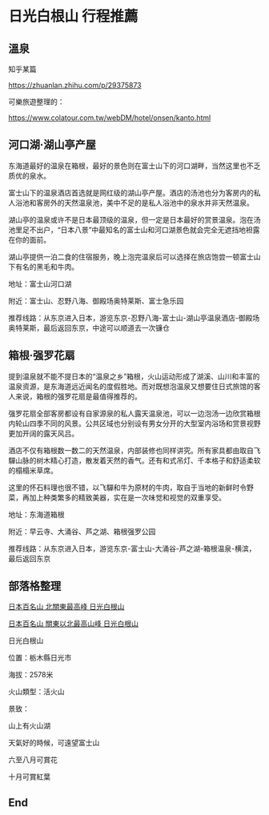 # 日光白根山 行程推薦

## 溫泉
知乎某篇

https://zhuanlan.zhihu.com/p/29375873

可樂旅遊整理的：

https://www.colatour.com.tw/webDM/hotel/onsen/kanto.html

## 河口湖·湖山亭产屋
东海道最好的温泉在箱根，最好的景色则在富士山下的河口湖畔，当然这里也不乏质优的泉水。

富士山下的温泉酒店首选就是网红级的湖山亭产屋。酒店的汤池也分为客房内的私人浴池和客房外的天然温泉池，美中不足的是私人浴池中的泉水并非天然温泉。

湖山亭的温泉或许不是日本最顶级的温泉，但一定是日本最好的赏景温泉。泡在汤池里足不出户，“日本八景”中最知名的富士山和河口湖景色就会完全无遮挡地袒露在你的面前。

湖山亭提供一泊二食的住宿服务，晚上泡完温泉后可以选择在旅店饱尝一顿富士山下有名的黑毛和牛肉。

地址：富士山河口湖

附近：富士山、忍野八海、御殿场奥特莱斯、富士急乐园

推荐线路：从东京进入日本，游览东京-忍野八海-富士山-湖山亭温泉酒店-御殿场奥特莱斯，最后返回东京，中途可以顺道去一次镰仓


## 箱根·强罗花扇
提到温泉就不能不提日本的“温泉之乡”箱根，火山运动形成了湖溪、山川和丰富的温泉资源，是东海道远近闻名的度假胜地。而对既想泡温泉又想要住日式旅馆的客人来说，箱根的强罗花扇是最值得推荐的。

强罗花扇全部客房都设有自家源泉的私人露天温泉池，可以一边泡汤一边欣赏箱根内轮山四季不同的风景。公共区域也分别设有男女分开的大型室内浴场和赏景视野更加开阔的露天风吕。

酒店不仅有箱根数一数二的天然温泉，内部装修也同样讲究。所有家具都由取自飞驒山脉的树木精心打造，散发着天然的香气。还有和式吊灯、千本格子和舒适柔软的榻榻米草席。

这里的怀石料理也很不错，以飞驒和牛为原材的牛肉，取自于当地的新鲜时令野菜，再加上种类繁多的精致美器，实在是一次味觉和视觉的双重享受。

地址：东海道箱根

附近：早云寺、大涌谷、芦之湖、箱根强罗公园

推荐线路：从东京进入日本，游览东京-富士山-大涌谷-芦之湖-箱根温泉-横滨，最后返回东京




## 部落格整理
[日本百名山 北關東最高峰 日光白根山](https://hiking.biji.co/index.php?q=review&act=info&review_id=5013)

[日本百名山 關東以北最高山峰 日光白根山](https://fitz.hk/sports/hiking/%E6%97%A5%E6%9C%AC%E7%99%BE%E5%90%8D%E5%B1%B1-%E9%97%9C%E6%9D%B1%E4%BB%A5%E5%8C%97%E6%9C%80%E9%AB%98%E5%B1%B1%E5%B3%B0-%E6%97%A5%E5%85%89%E7%99%BD%E6%A0%B9%E5%B1%B1/)

日光白根山

位置：栃木縣日光市

海拔：2578米

火山類型：活火山

景致：

山上有火山湖

天氣好的時候，可遠望富士山

六至八月可賞花

十月可賞紅葉


## End
